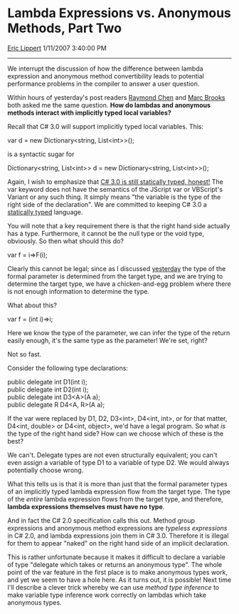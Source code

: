 <div id="page">

# Lambda Expressions vs. Anonymous Methods, Part Two

[Eric Lippert](https://social.msdn.microsoft.com/profile/Eric%20Lippert) 1/11/2007 3:40:00 PM

-----

<div id="content">

<div class="mine">

We interrupt the discussion of how the difference between lambda expression and anonymous method convertibility leads to potential performance problems in the compiler to answer a user question.

Within hours of yesterday's post readers [Raymond Chen](http://blogs.msdn.com/oldnewthing) and [Marc Brooks](http://musingmarc.blogspot.com/) both asked me the same question. **How do lambdas and anonymous methods interact with implicitly typed local variables?**

Recall that C\# 3.0 will support implicitly typed local variables. This:

<span class="code">var d = new Dictionary\<string, List\<int\>\>(); </span>

is a syntactic sugar for

<span class="code">Dictionary\<string, List\<int\>\> d = new Dictionary\<string, List\<int\>\>(); </span>

Again, I wish to emphasize that [C\# 3.0 is still statically typed, honest\!](http://blogs.msdn.com/ericlippert/archive/2005/09/27/474462.aspx) The <span class="code">var</span> keyword does not have the semantics of the JScript <span class="code">var</span> or VBScript's <span class="code">Variant</span> or any such thing. It simply means "the variable is the type of the right side of the declaration". We are committed to keeping C\# 3.0 a [statically typed](http://blogs.msdn.com/wesdyer/archive/2006/12/20/types-of-confusion.aspx) language.

You will note that a key requirement there is that the right hand side actually has a type. Furthermore, it cannot be the null type or the void type, obviously. So then what should this do?

<span class="code">var f = i=\>F(i); </span>

Clearly this cannot be legal; since as I discussed [yesterday](http://blogs.msdn.com/ericlippert/archive/2007/01/10/lambda-expressions-vs-anonymous-methods-part-one.aspx) the type of the formal parameter is determined from the target type, and we are trying to determine the target type, we have a chicken-and-egg problem where there is not enough information to determine the type.

What about this?

<span class="code">var f = (int i)=\>i; </span>

Here we know the type of the parameter, we can infer the type of the return easily enough, it's the same type as the parameter\! We're set, right?

Not so fast.

Consider the following type declarations:

<span class="code">public delegate int D1(int i);  
public delegate int D2(int i);  
public delegate int D3\<A\>(A a);  
public delegate R D4\<A, R\>(A a);</span>

If the <span class="code">var</span> were replaced by <span class="code">D1</span>, <span class="code">D2</span>, <span class="code">D3\<int\></span>, <span class="code">D4\<int, int\></span>, or for that matter, <span class="code">D4\<int, double\></span> or <span class="code">D4\<int, object\></span>, we'd have a legal program. So what *is* the type of the right hand side? How can we choose which of these is the best?

We can't. Delegate types are not even structurally equivalent; you can't even assign a variable of type <span class="code">D1</span> to a variable of type <span class="code">D2</span>. We would always potentially choose wrong.

What this tells us is that it is more than just that the formal parameter types of an implicitly typed lambda expression flow from the target type. The type of the *entire* lambda expression flows from the target type, and therefore, **lambda expressions themselves must have no type**.

And in fact the C\# 2.0 specification calls this out. Method group expressions and anonymous method expressions are *typeless expressions* in C\# 2.0, and lambda expressions join them in C\# 3.0. Therefore it is illegal for them to appear "naked" on the right hand side of an implicit declaration.

This is rather unfortunate because it makes it difficult to declare a variable of type "delegate which takes or returns an anonymous type". The whole point of the var feature in the first place is to make anonymous types work, and yet we seem to have a hole here. As it turns out, it is possible\! Next time I'll describe a clever trick whereby we can use *method type inference* to make variable type inference work correctly on lambdas which take anonymous types.

</div>

</div>

</div>

